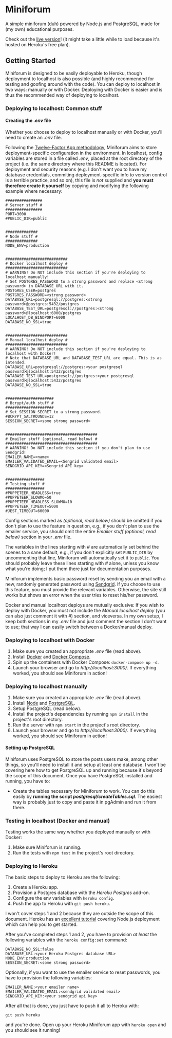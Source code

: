 # Miniforum

A simple miniforum (duh) powered by Node.js and PostgreSQL, made for (my own) educational purposes.

Check out the [live version](https://lgv-miniforum.herokuapp.com/)! (it might take a little
while to load because it's hosted on Heroku's free plan).

## Getting Started

Miniforum is designed to be easily deployable to Heroku, though deployment to localhost is also
possible (and highly recommended for testing and goofing around with the code).
You can deploy to localhost in two ways: manually or with Docker. Deploying with Docker is easier and is thus the recommended way of deploying to localhost.

### Deploying to localhost: Common stuff

#### Creating the *.env* file

Whether you choose to deploy to localhost manually or with Docker, you'll need to create an *.env* file.

Following the [Twelve-Factor App methodology](https://12factor.net/), Miniforum aims to store
deployment-specific configuration in the environment. In localhost, config variables are stored in a file called *.env*, placed at the root directory of the project (i.e. the same directory where this README is located). For deployment and security reasons (e.g. I don't want you to have my database credentials, commiting deployment-specific info to version control is a terrible practice, and so on), this file is *not* supplied and **you must therefore create it yourself** by copying and modifying the following example where necessary:
```
################
# Server stuff #
################
PORT=3000
#PUBLIC_DIR=public


##############
# Node stuff #
##############
NODE_ENV=production


###########################
# Docker localhost deploy #
###########################
# WARNING! Do NOT include this section if you're deploying to localhost manually!
# Set POSTGRES_PASSWORD to a strong password and replace <strong password> in DATABASE_URL with it.
POSTGRES_USER=postgres
POSTGRES_PASSWORD=<strong password>
DATABASE_URL=postgresql://postgres:<strong password>@postgres:5432/postgres
DATABASE_TEST_URL=postgresql://postgres:<strong password>@localhost:6000/postgres
LOCALHOST_DB_BINDPORT=6000
DATABASE_NO_SSL=true


###########################
# Manual localhost deploy #
###########################
# WARNING! Do NOT include this section if you're deploying to localhost with Docker!
# Note that DATABASE_URL and DATABASE_TEST_URL are equal. This is as intended.
DATABASE_URL=postgresql://postgres:<your postgresql password>@localhost:5432/postgres
DATABASE_TEST_URL=postgresql://postgres:<your postgresql password>@localhost:5432/postgres
DATABASE_NO_SSL=true


#####################
# Bcrypt/auth stuff #
#####################
# Set SESSION_SECRET to a strong password.
#BCRYPT_SALTROUNDS=12
SESSION_SECRET=<some strong password>


########################################
# Emailer stuff (optional, read below) #
########################################
# WARNING! Do NOT include this section if you don't plan to use Sendgrid!
EMAILER_NAME=<name>
EMAILER_VALIDATED_EMAIL=<Sengrid validated email>
SENDGRID_API_KEY=<Sengrid API key>


#################
# Testing stuff #
#################
#PUPPETEER_HEADLESS=true
#PUPPETEER_SLOWMO=50
#PUPPETEER_HEADLESS_SLOWMO=10
#PUPPETEER_TIMEOUT=5000
#JEST_TIMEOUT=60000
```

Config sections marked as *(optional, read below)* should be omitted if you don't plan to use the feature in question, e.g., if you don't plan to use the emailer service, you should omit the entire *Emailer stuff (optional, read below)* section in your *.env* file.

The variables in the lines starting with *#* are automatically set behind the scenes to a sane default, e.g., if you don't explicitly set `PUBLIC_DIR` by uncommenting that line, Miniforum will automatically set it to `public`. You should probably leave these lines starting with *#* alone, unless you know what you're doing; I put them there just for documentation purposes.

Miniforum implements basic password reset by sending you an email with a new, randomly
generated password using [Sendgrid](https://sendgrid.com/). If you choose to use this feature,
you must provide the relevant variables. Otherwise, the site still works but shows an error when the user tries to reset his/her password.

Docker and manual localhost deploys are mutually exclusive: If you wish to deploy with Docker, you must not include the *Manual localhost deploy* (you can also just comment it with *#*) section, and viceversa. In my own setup, I keep both sections in my *.env* file and just comment the section I don't want to use; that way I can easily switch between a Docker/manual deploy.

### Deploying to localhost with Docker

1. Make sure you created an appropriate *.env* file (read above).
2. Install [Docker](https://www.docker.com/) and [Docker Compose](https://docs.docker.com/compose/install/).
3. Spin up the containers with Docker Compose: `docker-compose up -d`.
4. Launch your browser and go to *http://localhost:3000/*. If everything worked, you should see Miniforum in action!

### Deploying to localhost manually

1. Make sure you created an appropriate *.env* file (read above).
2. Install [Node](https://nodejs.org/) and [PostgreSQL](https://www.postgresql.org/).
3. Setup PostgreSQL (read below).
4. Install the project's dependencies by running `npm install` in the project's root directory.
5. Run the server with `npm start` in the project's root directory.
6. Launch your browser and go to *http://localhost:3000/*. If everything worked, you should see Miniforum in action!

#### Setting up PostgreSQL

Miniforum uses PostgreSQL to store the posts users make, among other things, so you'll need to install it and setup at least one database. I won't be covering here how to get PostgreSQL up and running because it's beyond the scope of this document. Once you have PostgreSQL installed and running, you have to:

* Create the tables necessary for Miniforum to work. You can do this easily by **running the script *postgresql/createTables.sql***. The easiest way is probably just to copy and paste it in pgAdmin and run it from there.

### Testing in localhost (Docker and manual)

Testing works the same way whether you deployed manually or with Docker:

1. Make sure Miniforum is running.
2. Run the tests with `npm test` in the project's root directory.

### Deploying to Heroku

The basic steps to deploy to Heroku are the following:

1. Create a Heroku app.
2. Provision a Postgres database with the *Heroku Postgres* add-on.
3. Configure the env variables with `heroku config`.
4. Push the app to Heroku with `git push heroku`.

I won't cover steps 1 and 2 because they are outside the scope of
this document. Heroku has an [excellent tutorial](https://devcenter.heroku.com/articles/getting-started-with-nodejs) covering Node.js deployment which can help you to get started.

After you've completed steps 1 and 2, you have to provision *at least* the following variables with the
`heroku config:set` command:
```
DATABASE_NO_SSL:false
DATABASE_URL:<your Heroku Postgres database URL>
NODE_ENV:production
SESSION_SECRET:<some strong password>
```

Optionally, if you want to use the emailer service to reset passwords, you have to provision the following variables:
```
EMAILER_NAME:<your emailer name>
EMAILER_VALIDATED_EMAIL:<sendgrid validated email>
SENDGRID_API_KEY:<your sendgrid api key>
```

After all that is done, you just have to push it all to Heroku with:

`git push heroku`

and you're done. Open up your Heroku Miniforum app with `heroku open` and you should see it running!
